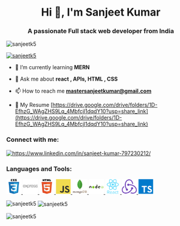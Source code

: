 <h1 align="center">Hi 👋, I'm Sanjeet Kumar</h1>
<h3 align="center">A passionate Full stack web developer from India</h3>

<p align="left"> <img src="https://komarev.com/ghpvc/?username=sanjeetk5&label=Profile%20views&color=0e75b6&style=flat" alt="sanjeetk5" /> </p>

<p align="left"> <a href="https://github.com/ryo-ma/github-profile-trophy"><img src="https://github-profile-trophy.vercel.app/?username=sanjeetk5" alt="sanjeetk5" /></a> </p>

- 🌱 I’m currently learning **MERN**

- 💬 Ask me about **react , APIs, HTML , CSS**

- 📫 How to reach me **mastersanjeetkumar@gmail.com**

- 📄 My Resume [https://drive.google.com/drive/folders/1D-EfhzG_WAgZHS9Lq_4Mbfcjl1dqdY10?usp=share_link](https://drive.google.com/drive/folders/1D-EfhzG_WAgZHS9Lq_4Mbfcjl1dqdY10?usp=share_link)

<h3 align="left">Connect with me:</h3>
<p align="left">
<a href="https://www.linkedin.com/in/sanjeet-kumar-797230212/" target="blank"><img align="center" src="https://raw.githubusercontent.com/rahuldkjain/github-profile-readme-generator/master/src/images/icons/Social/linked-in-alt.svg" alt="https://www.linkedin.com/in/sanjeet-kumar-797230212/" height="30" width="40" /></a>
</p>

<h3 align="left">Languages and Tools:</h3>
<p align="left"> <a href="https://www.w3schools.com/css/" target="_blank" rel="noreferrer"> <img src="https://raw.githubusercontent.com/devicons/devicon/master/icons/css3/css3-original-wordmark.svg" alt="css3" width="40" height="40"/> </a> <a href="https://expressjs.com" target="_blank" rel="noreferrer"> <img src="https://raw.githubusercontent.com/devicons/devicon/master/icons/express/express-original-wordmark.svg" alt="express" width="40" height="40"/> </a> <a href="https://www.w3.org/html/" target="_blank" rel="noreferrer"> <img src="https://raw.githubusercontent.com/devicons/devicon/master/icons/html5/html5-original-wordmark.svg" alt="html5" width="40" height="40"/> </a> <a href="https://developer.mozilla.org/en-US/docs/Web/JavaScript" target="_blank" rel="noreferrer"> <img src="https://raw.githubusercontent.com/devicons/devicon/master/icons/javascript/javascript-original.svg" alt="javascript" width="40" height="40"/> </a> <a href="https://www.mongodb.com/" target="_blank" rel="noreferrer"> <img src="https://raw.githubusercontent.com/devicons/devicon/master/icons/mongodb/mongodb-original-wordmark.svg" alt="mongodb" width="40" height="40"/> </a> <a href="https://nodejs.org" target="_blank" rel="noreferrer"> <img src="https://raw.githubusercontent.com/devicons/devicon/master/icons/nodejs/nodejs-original-wordmark.svg" alt="nodejs" width="40" height="40"/> </a> <a href="https://reactjs.org/" target="_blank" rel="noreferrer"> <img src="https://raw.githubusercontent.com/devicons/devicon/master/icons/react/react-original-wordmark.svg" alt="react" width="40" height="40"/> </a> <a href="https://redux.js.org" target="_blank" rel="noreferrer"> <img src="https://raw.githubusercontent.com/devicons/devicon/master/icons/redux/redux-original.svg" alt="redux" width="40" height="40"/> </a> <a href="https://www.typescriptlang.org/" target="_blank" rel="noreferrer"> <img src="https://raw.githubusercontent.com/devicons/devicon/master/icons/typescript/typescript-original.svg" alt="typescript" width="40" height="40"/> </a> </p>

<p><img align="left" src="https://github-readme-stats.vercel.app/api/top-langs?username=sanjeetk5&show_icons=true&locale=en&layout=compact" alt="sanjeetk5" /></p>

<p>&nbsp;<img align="center" src="https://github-readme-stats.vercel.app/api?username=sanjeetk5&show_icons=true&locale=en" alt="sanjeetk5" /></p>

<p><img align="center" src="https://github-readme-streak-stats.herokuapp.com/?user=sanjeetk5&" alt="sanjeetk5" /></p>
